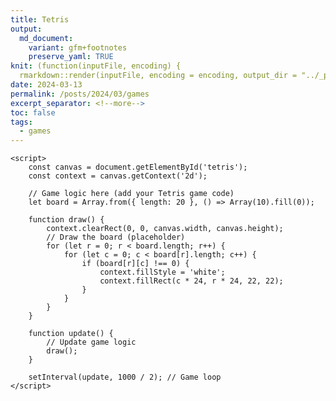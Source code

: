 ```yaml
---
title: Tetris
output:
  md_document:
    variant: gfm+footnotes
    preserve_yaml: TRUE
knit: (function(inputFile, encoding) {
  rmarkdown::render(inputFile, encoding = encoding, output_dir = "../_posts") })
date: 2024-03-13
permalink: /posts/2024/03/games
excerpt_separator: <!--more-->
toc: false
tags:
  - games
---
```


<!--more-->

<head>
    <title>Tetris Game</title>
    <link rel="stylesheet" href="/assets/css/styles.css"> <!-- Link to your CSS file -->
</head>

<body>
    <canvas id="tetris" width="240" height="400"></canvas>
    <div id="game-over" style="display: none;">Game Over</div>
    
    <script>
        const canvas = document.getElementById('tetris');
        const context = canvas.getContext('2d');

        // Game logic here (add your Tetris game code)
        let board = Array.from({ length: 20 }, () => Array(10).fill(0));

        function draw() {
            context.clearRect(0, 0, canvas.width, canvas.height);
            // Draw the board (placeholder)
            for (let r = 0; r < board.length; r++) {
                for (let c = 0; c < board[r].length; c++) {
                    if (board[r][c] !== 0) {
                        context.fillStyle = 'white';
                        context.fillRect(c * 24, r * 24, 22, 22);
                    }
                }
            }
        }

        function update() {
            // Update game logic
            draw();
        }

        setInterval(update, 1000 / 2); // Game loop
    </script>
</body>